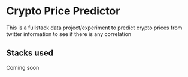 # Crypto Price Predictor

This is a fullstack data project/experiment to predict crypto prices from twitter information to see if there is any correlation

## Stacks used

Coming soon
